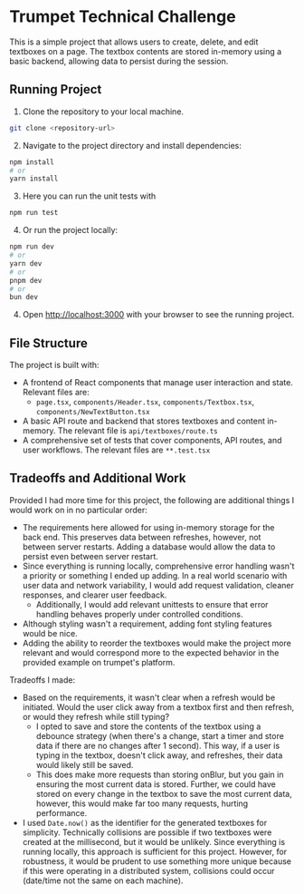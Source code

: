 # Trumpet Technical Challenge

This is a simple project that allows users to create, delete, and edit textboxes on a page. The textbox contents are stored in-memory using a basic backend, allowing data to persist during the session.

## Running Project

1. Clone the repository to your local machine.

```bash
git clone <repository-url>
```
2. Navigate to the project directory and install dependencies:

```bash
npm install
# or
yarn install
```

3. Here you can run the unit tests with

```bash
npm run test
```

4. Or run the project locally:

```bash
npm run dev
# or
yarn dev
# or
pnpm dev
# or
bun dev
```

4. Open [http://localhost:3000](http://localhost:3000) with your browser to see the running project.

## File Structure
The project is built with:
- A frontend of React components that manage user interaction and state. Relevant files are:
    - `page.tsx`, `components/Header.tsx`, `components/Textbox.tsx`, `components/NewTextButton.tsx`
- A basic API route and backend that stores textboxes and content in-memory. The relevant file is `api/textboxes/route.ts`
- A comprehensive set of tests that cover components, API routes, and user workflows. The relevant files are `**.test.tsx`

## Tradeoffs and Additional Work

Provided I had more time for this project, the following are additional things I would work on in no particular order:

- The requirements here allowed for using in-memory storage for the back end. This preserves data between refreshes, however, not between server restarts. Adding a database would allow the data to persist even between server restart.
- Since everything is running locally, comprehensive error handling wasn't a priority or something I ended up adding. In a real world scenario with user data and network variability, I would add request validation, cleaner responses, and clearer user feedback.
    - Additionally, I would add relevant unittests to ensure that error handling behaves properly under controlled conditions.
- Although styling wasn't a requirement, adding font styling features would be nice.
- Adding the ability to reorder the textboxes would make the project more relevant and would correspond more to the expected behavior in the provided example on trumpet's platform.

Tradeoffs I made:

- Based on the requirements, it wasn't clear when a refresh would be initiated. Would the user click away from a textbox first and then refresh, or would they refresh while still typing?
    - I opted to save and store the contents of the textbox using a debounce strategy (when there's a change, start a timer and store data if there are no changes after 1 second). This way, if a user is typing in the textbox, doesn't click away, and refreshes, their data would likely still be saved.
    - This does make more requests than storing onBlur, but you gain in ensuring the most current data is stored. Further, we could have stored on every change in the textbox to save the most current data, however, this would make far too many requests, hurting performance.
- I used `Date.now()` as the identifier for the generated textboxes for simplicity. Technically collisions are possible if two textboxes were created at the millisecond, but it would be unlikely. Since everything is running locally, this approach is sufficient for this project. However, for robustness, it would be prudent to use something more unique because if this were operating in a distributed system, collisions could occur (date/time not the same on each machine).

